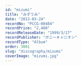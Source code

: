 ```yaml
---
id: "mizumi"
title: "みずうみ"
date: "2013-03-24"
recordNo: "PCCG-00484"
recordPrice: "2,400"
recordReleaseDate: "1999/3/17"
recordPublisher: "ポニーキャニオン"
recordType: "Album"
order: 3001
slug: "discography/mizumi"
coverImage: "mizumi.jpg"
---
```



